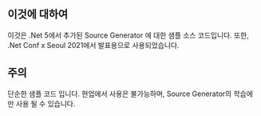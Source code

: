 ## 이것에 대하여
이것은 .Net 5에서 추가된 Source Generator 에 대한 샘플 소스 코드입니다.
또한, .Net Conf x Seoul 2021에서 발표용으로 사용되었습니다.

## 주의
단순한 샘플 코드 입니다. 현업에서 사용은 불가능하며, Source Generator의 학습에만 사용 될 수 있습니다.
